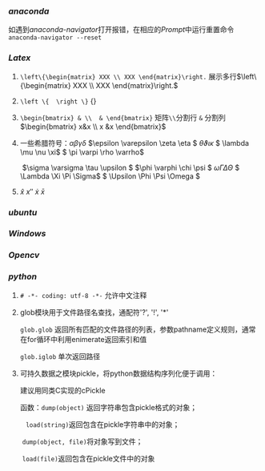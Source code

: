 ### ***anaconda***
如遇到*anaconda-navigator*打开报错，在相应的*Prompt*中运行重置命令
`anaconda-navigator --reset`

### ***Latex***
1.  `\left\{\begin{matrix} XXX \\ XXX \end{matrix}\right.` 展示多行$\left\{\begin{matrix} XXX \\ XXX \end{matrix}\right.$

2.  `\left \{  \right \}` $\left \{  \right \}$

3.  `\begin{bmatrix} & \\  & \end{bmatrix}` 矩阵`\\`分割行 `&` 分割列 $\begin{bmatrix} x&x \\ x &x \end{bmatrix}​$

4.  一些希腊符号：$\alpha \beta \gamma \delta$          $\epsilon \varepsilon \zeta \eta $         $\theta \vartheta \iota \kappa$           $ \lambda \mu \nu \xi$            $ \pi \varpi \rho \varrho$                                         

    ​                           $\sigma \varsigma \tau \upsilon $        $\phi \varphi \chi \psi          $         $\omega \Gamma \Delta \Theta$      $ \Lambda \Xi \Pi \Sigma$          $ \Upsilon \Phi \Psi \Omega  $

5.  $\hat{x}$   ${x}''$  $\dot{x}$  $\bar{x}$  

### ***ubuntu***




### ***Windows***



### ***Opencv***



### ***python***

1. `# -*- coding: utf-8 -*-`  允许中文注释

2. glob模块用于文件路径名查找，通配符'?', '!', '*'

   `glob.glob` 返回所有匹配的文件路径的列表，参数pathname定义规则，通常在for循环中利用enimerate返回索引和值

   `glob.iglob` 单次返回路径

3. 可持久数据之模块pickle，将python数据结构序列化便于调用：

   建议用同类C实现的cPickle 

   函数：`dump(object)` 返回字符串包含pickle格式的对象；

   ​	 ` load(string)`返回包含在pickle字符串中的对象；

   ​	 ` dump(object, file) `将对象写到文件；

   ​	 ` load(file) `返回包含在pickle文件中的对象